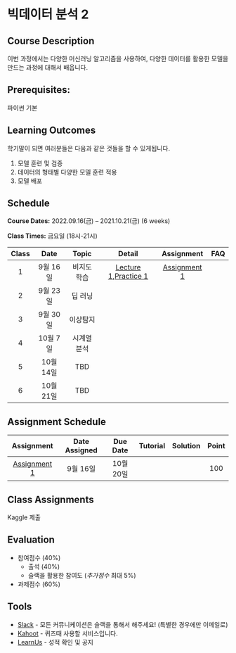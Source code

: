 # 빅데이터 분석 2

## Course Description

이번 과정에서는 다양한 머신러닝 알고리즘을 사용하여, 다양한 데이터를 활용한 모델을 만드는 과정에 대해서 배웁니다.

## Prerequisites:

파이썬 기본

## Learning Outcomes

학기말이 되면 여러분들은 다음과 같은 것들을 할 수 있게됩니다.

1. 모델 훈련 및 검증
1. 데이터의 형태별 다양한 모델 훈련 적용
1. 모델 배포

## Schedule

**Course Dates:** 2022.09.16(금) – 2021.10.21(금) (6 weeks)

**Class Times:** 금요일 (18시-21시)

| Class |   Date    |    Topic    |          Detail          |   Assignment   | FAQ |
| :---: | :-------: | :---------: | :----------------------: | :------------: | :-: |
|   1   | 9월 16일  | 비지도 학습 | [Lecture 1],[Practice 1] | [Assignment 1] |     |
|   2   | 9월 23일  |   딥 러닝   |                          |                |     |
|   3   | 9월 30일  |  이상탐지   |                          |                |     |
|   4   | 10월 7일  | 시계열 분석 |                          |                |     |
|   5   | 10월 14일 |     TBD     |                          |                |     |
|   6   | 10월 21일 |     TBD     |                          |                |     |

[lecture 1]: lecture/week-01
[lecture 2]: lecture/week-02
[lecture 3]: lecture/week-03
[lecture 4]: lecture/week-04
[lecture 5]: lecture/week-05
[lecture 6]: lecture/week-06
[lecture 7]: lecture/week-07
[lecture 8]: lecture/week-08
[lecture 9]: lecture/week-09
[lecture 10]: lecture/week-10
[assignment 1]: assignment/week-01
[assignment 2]: assignment/week-02
[assignment 3]: assignment/week-03
[assignment 4]: assignment/week-04
[assignment 5]: assignment/week-05
[assignment 7]: assignment/week-07
[practice 1]: practice/week-01
[practice 2]: practice/week-02
[practice 3]: practice/week-03
[practice 4]: practice/week-04
[practice 5]: practice/week-05
[practice 6]: practice/week-06
[practice 7]: practice/week-07
[practice 8]: practice/week-08
[practice 9]: practice/week-09
[practice 10]: practice/week-10
[faq 1]: FAQ.md#week-01

## Assignment Schedule

|   Assignment   | Date Assigned | Due Date  | Tutorial | Solution | Point |
| :------------: | :-----------: | :-------: | :------: | :------: | :---: |
| [Assignment 1] |   9월 16일    | 10월 20일 |          |          |  100  |

## Class Assignments

Kaggle 제출

## Evaluation

- 참여점수 (40%)
  - 출석 (40%)
  - 슬랙을 활용한 참여도 (_추가점수_ 최대 5%)
- 과제점수 (60%)

## Tools

- [Slack](https://yonsei-sb-2022-fall.slack.com) - 모든 커뮤니케이션은 슬랙을 통해서 해주세요! (특별한 경우에만 이메일로)
- [Kahoot](https://kahoot.it) - 퀴즈때 사용할 서비스입니다.
- [LearnUs](https://www.learnus.org/course/view.php?id=226088) - 성적 확인 및 공지
